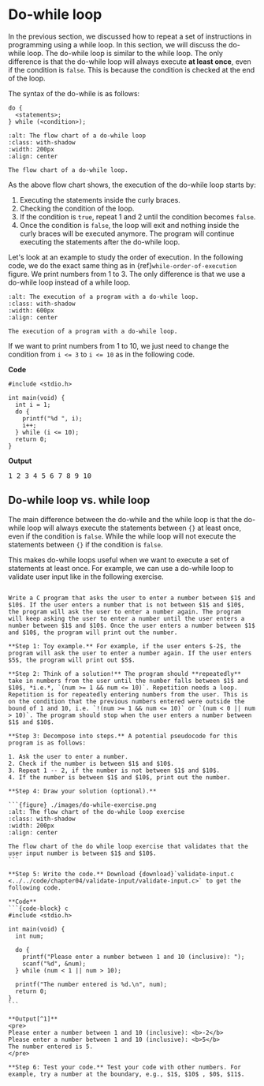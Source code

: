 # Do-while loop

In the previous section, we discussed how to repeat a set of instructions in programming using a while loop. In this section, we will discuss the do-while loop. The do-while loop is similar to the while loop. The only difference is that the do-while loop will always execute **at least once**, even if the condition is `false`. This is because the condition is checked at the end of the loop. 

The syntax of the do-while is as follows:

```{code-block} c
do {
  <statements>;
} while (<condition>);
```

```{figure} ./images/do-while-loop-flow-chart.png
:alt: The flow chart of a do-while loop
:class: with-shadow
:width: 200px
:align: center

The flow chart of a do-while loop.
```

As the above flow chart shows, the execution of the do-while loop starts by:

1. Executing the statements inside the curly braces.
2. Checking the condition of the loop.
3. If the condition is `true`, repeat 1 and 2 until the condition becomes `false`.
4. Once the condition is `false`, the loop will exit and nothing inside the curly braces will be executed anymore. The program will continue executing the statements after the do-while loop.

Let's look at an example to study the order of execution. In the following code, we do the exact same thing as in {ref}`while-order-of-execution` figure. We print numbers from $1$ to $3$. The only difference is that we use a do-while loop instead of a while loop.
    
```{figure} ./images/do-while-order-of-execution.png
:alt: The execution of a program with a do-while loop.
:class: with-shadow
:width: 600px
:align: center

The execution of a program with a do-while loop.
``` 

If we want to print numbers from $1$ to $10$, we just need to change the condition from `i <= 3` to `i <= 10` as in the following code.

**Code**
```{code-block} c
#include <stdio.h>

int main(void) {
  int i = 1;
  do {
    printf("%d ", i);
    i++;
  } while (i <= 10);
  return 0;
}
```

**Output**
<pre>
1 2 3 4 5 6 7 8 9 10
</pre>

## Do-while loop vs. while loop

The main difference between the do-while and the while loop is that the do-while loop will always execute the statements between `{}` at least once, even if the condition is `false`. While the while loop will not execute the statements between `{}` if the condition is `false`.

This makes do-while loops useful when we want to execute a set of statements at least once. For example, we can use a do-while loop to validate user input like in the following exercise. 

````{admonition} Exercise

Write a C program that asks the user to enter a number between $1$ and $10$. If the user enters a number that is not between $1$ and $10$, the program will ask the user to enter a number again. The program will keep asking the user to enter a number until the user enters a number between $1$ and $10$. Once the user enters a number between $1$ and $10$, the program will print out the number.

**Step 1: Toy example.** For example, if the user enters $-2$, the program will ask the user to enter a number again. If the user enters $5$, the program will print out $5$.

**Step 2: Think of a solution!** The program should **repeatedly** take in numbers from the user until the number falls between $1$ and $10$, *i.e.*, `(num >= 1 && num <= 10)`. Repetition needs a loop. Repetition is for repeatedly entering numbers from the user. This is on the condition that the previous numbers entered were outside the bound of 1 and 10, i.e. `!(num >= 1 && num <= 10)` or `(num < 0 || num > 10)`. The program should stop when the user enters a number between $1$ and $10$.

**Step 3: Decompose into steps.** A potential pseudocode for this program is as follows:

1. Ask the user to enter a number.
2. Check if the number is between $1$ and $10$.
3. Repeat 1 -- 2, if the number is not between $1$ and $10$.
4. If the number is between $1$ and $10$, print out the number.

**Step 4: Draw your solution (optional).** 

```{figure} ./images/do-while-exercise.png
:alt: The flow chart of the do-while loop exercise
:class: with-shadow
:width: 200px
:align: center

The flow chart of the do while loop exercise that validates that the user input number is between $1$ and $10$.
``` 

**Step 5: Write the code.** Download {download}`validate-input.c <../../code/chapter04/validate-input/validate-input.c>` to get the following code.

**Code**
```{code-block} c
#include <stdio.h>

int main(void) {
  int num;

  do {
    printf("Please enter a number between 1 and 10 (inclusive): ");
    scanf("%d", &num);
  } while (num < 1 || num > 10);

  printf("The number entered is %d.\n", num);
  return 0;
}
```

**Output[^1]**
<pre>
Please enter a number between 1 and 10 (inclusive): <b>-2</b>
Please enter a number between 1 and 10 (inclusive): <b>5</b>
The number entered is 5.
</pre>

**Step 6: Test your code.** Test your code with other numbers. For example, try a number at the boundary, e.g., $1$, $10$ , $0$, $11$.
````

[^1]: Inputs to programs are in **bold**.